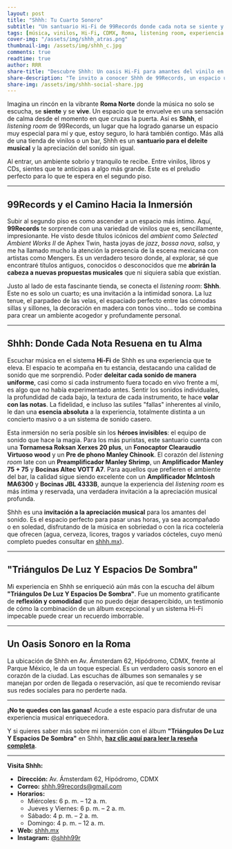 ```yaml
---
layout: post
title: "Shhh: Tu Cuarto Sonoro"
subtitle: "Un santuario Hi-Fi de 99Records donde cada nota se siente y cada visita es un descubrimiento."
tags: [música, vinilos, Hi-Fi, CDMX, Roma, listening room, experiencia musical, 99Records]
cover-img: "/assets/img/shhh_atras.png" 
thumbnail-img: /assets/img/shhh_c.jpg 
comments: true
readtime: true
author: RRR
share-title: "Descubre Shhh: Un oasis Hi-Fi para amantes del vinilo en la Roma, CDMX"
share-description: "Te invito a conocer Shhh de 99Records, un espacio único en la Roma donde la música en vinilo se vive con una calidad de sonido Hi-Fi inigualable. Ideal para melómanos."
share-img: /assets/img/shhh-social-share.jpg 
---
```


Imagina un rincón en la vibrante **Roma Norte** donde la música no solo se escucha, se **siente** y se **vive**. Un espacio que te envuelve en una sensación de calma desde el momento en que cruzas la puerta. Así es **Shhh**, el *listening room* de 99Records, un lugar que ha logrado ganarse un espacio muy especial para mí y que, estoy seguro, lo hará también contigo. Más allá de una tienda de vinilos o un bar, Shhh es un **santuario para el deleite musical** y la apreciación del sonido sin igual.

Al entrar, un ambiente sobrio y tranquilo te recibe. Entre vinilos, libros y CDs, sientes que te anticipas a algo más grande. Este es el preludio perfecto para lo que te espera en el segundo piso.

---

## 99Records y el Camino Hacia la Inmersión

Subir al segundo piso es como ascender a un espacio más íntimo. Aquí, **99Records** te sorprende con una variedad de vinilos que es, sencillamente, impresionante. He visto desde títulos icónicos del *ambient* como *Selected Ambient Works II* de Aphex Twin, hasta joyas de *jazz*, *bossa nova*, *salsa*, y me ha llamado mucho la atención la presencia de la escena mexicana con artistas como Mengers. Es un verdadero tesoro donde, al explorar, sé que encontraré títulos antiguos, conocidos o desconocidos que me **abrirán la cabeza a nuevas propuestas musicales** que ni siquiera sabía que existían.

Justo al lado de esta fascinante tienda, se conecta el *listening room*: **Shhh**. Este no es solo un cuarto; es una invitación a la intimidad sonora. La luz tenue, el parpadeo de las velas, el espaciado perfecto entre las cómodas sillas y sillones, la decoración en madera con tonos vino... todo se combina para crear un ambiente acogedor y profundamente personal.

---

## Shhh: Donde Cada Nota Resuena en tu Alma

Escuchar música en el sistema **Hi-Fi** de Shhh es una experiencia que te eleva. El espacio te acompaña en tu estancia, destacando una calidad de sonido que me sorprendió. Poder **deleitar cada sonido de manera uniforme**, casi como si cada instrumento fuera tocado en vivo frente a mí, es algo que no había experimentado antes. Sentir los sonidos individuales, la profundidad de cada bajo, la textura de cada instrumento, te hace **volar con las notas**. La fidelidad, e incluso las sutiles "fallas" inherentes al vinilo, le dan una **esencia absoluta** a la experiencia, totalmente distinta a un concierto masivo o a un sistema de sonido casero.

Esta inmersión no sería posible sin los **héroes invisibles**: el equipo de sonido que hace la magia. Para los más puristas, este santuario cuenta con una **Tornamesa Roksan Xerxes 20 plus**, un **Fonocaptor Clearaudio Virtuoso wood** y un **Pre de phono Manley Chinook**. El corazón del *listening room* late con un **Preamplificador Manley Shrimp**, un **Amplificador Manley 75 + 75** y **Bocinas Altec VOTT A7**. Para aquellos que prefieren el ambiente del bar, la calidad sigue siendo excelente con un **Amplificador McIntosh MA6300** y **Bocinas JBL 4333B**, aunque la experiencia del *listening room* es más íntima y reservada, una verdadera invitación a la apreciación musical profunda.

Shhh es una **invitación a la apreciación musical** para los amantes del sonido. Es el espacio perfecto para pasar unas horas, ya sea acompañado o en soledad, disfrutando de la música en sobriedad o con la rica coctelería que ofrecen (agua, cerveza, licores, tragos y variados cócteles, cuyo menú completo puedes consultar en [shhh.mx](https://www.shhh.mx/)).

---

## "Triángulos De Luz Y Espacios De Sombra"

Mi experiencia en Shhh se enriqueció aún más con la escucha del álbum **"Triángulos De Luz Y Espacios De Sombra"**. Fue un momento gratificante de **reflexión y comodidad** que no puedo dejar desapercibido, un testimonio de cómo la combinación de un álbum excepcional y un sistema Hi-Fi impecable puede crear un recuerdo imborrable.

---

## Un Oasis Sonoro en la Roma

La ubicación de Shhh en Av. Ámsterdam 62, Hipódromo, CDMX, frente al Parque México, le da un toque especial. Es un verdadero oasis sonoro en el corazón de la ciudad. Las escuchas de álbumes son semanales y se manejan por orden de llegada o reservación, así que te recomiendo revisar sus redes sociales para no perderte nada.

---

**¡No te quedes con las ganas!** Acude a este espacio para disfrutar de una experiencia musical enriquecedora.

Y si quieres saber más sobre mi inmersión con el álbum **"Triángulos De Luz Y Espacios De Sombra"** en Shhh, **[haz clic aquí para leer la reseña completa](/_layouts/home.html)**.

---

**Visita Shhh:**

* **Dirección:** Av. Ámsterdam 62, Hipódromo, CDMX
* **Correo:** shhh.99records@gmail.com
* **Horarios:**
    * Miércoles: 6 p. m. – 12 a. m.
    * Jueves y Viernes: 6 p. m. – 2 a. m.
    * Sábado: 4 p. m. – 2 a. m.
    * Domingo: 4 p. m. – 12 a. m.
* **Web:** [shhh.mx](https://www.shhh.mx/)
* **Instagram:** [@shhh99r](https://www.instagram.com/shhh99r/)